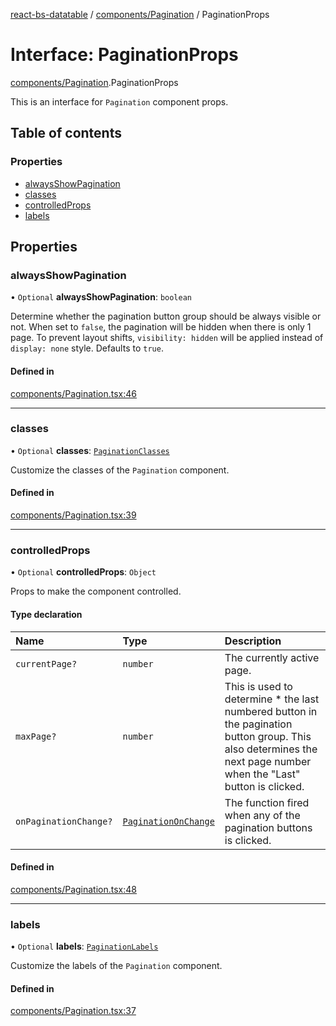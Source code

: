 [react-bs-datatable](../README.md) / [components/Pagination](../modules/components_Pagination.md) / PaginationProps

# Interface: PaginationProps

[components/Pagination](../modules/components_Pagination.md).PaginationProps

This is an interface for `Pagination` component props.

## Table of contents

### Properties

- [alwaysShowPagination](components_Pagination.PaginationProps.md#alwaysshowpagination)
- [classes](components_Pagination.PaginationProps.md#classes)
- [controlledProps](components_Pagination.PaginationProps.md#controlledprops)
- [labels](components_Pagination.PaginationProps.md#labels)

## Properties

### alwaysShowPagination

• `Optional` **alwaysShowPagination**: `boolean`

Determine whether the pagination button group should be always visible or not.
When set to `false`, the pagination will be hidden when there is only 1 page.
To prevent layout shifts, `visibility: hidden` will be applied instead of
`display: none` style. Defaults to `true`.

#### Defined in

[components/Pagination.tsx:46](https://github.com/imballinst/react-bs-datatable/blob/23c9527/src/components/Pagination.tsx#L46)

___

### classes

• `Optional` **classes**: [`PaginationClasses`](components_Pagination.PaginationClasses.md)

Customize the classes of the `Pagination` component.

#### Defined in

[components/Pagination.tsx:39](https://github.com/imballinst/react-bs-datatable/blob/23c9527/src/components/Pagination.tsx#L39)

___

### controlledProps

• `Optional` **controlledProps**: `Object`

Props to make the component controlled.

#### Type declaration

| Name | Type | Description |
| :------ | :------ | :------ |
| `currentPage?` | `number` | The currently active page. |
| `maxPage?` | `number` | This is used to determine * the last numbered button in the pagination button group. This also determines the next page number when the "Last" button is clicked. |
| `onPaginationChange?` | [`PaginationOnChange`](../modules/helpers_types.md#paginationonchange) | The function fired when any of the pagination buttons is clicked. |

#### Defined in

[components/Pagination.tsx:48](https://github.com/imballinst/react-bs-datatable/blob/23c9527/src/components/Pagination.tsx#L48)

___

### labels

• `Optional` **labels**: [`PaginationLabels`](components_Pagination.PaginationLabels.md)

Customize the labels of the `Pagination` component.

#### Defined in

[components/Pagination.tsx:37](https://github.com/imballinst/react-bs-datatable/blob/23c9527/src/components/Pagination.tsx#L37)
